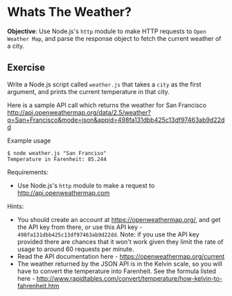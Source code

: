 # Whats The Weather?

**Objective**: Use Node.js's `http` module to make HTTP requests to `Open Weather Map`, and parse the response object to fetch the current weather of a city.

## Exercise

Write a Node.js script called `weather.js` that takes a `city` as the first argument, and prints the current temperature in that city.

Here is a sample API call which returns the weather for San Francisco
http://api.openweathermap.org/data/2.5/weather?q=San+Francisco&mode=json&appid=498fa131dbb425c13df97463ab9d22dd

Example usage
```
$ node weather.js "San Franciso"
Temperature in Farenheit: 85.244
```

Requirements:
- Use Node.js's `http` module to make a request to http://api.openweathermap.com


Hints:
- You should create an account at https://openweathermap.org/, and get the API key from there, or use this API key - `498fa131dbb425c13df97463ab9d22dd`. Note: if you use the API key provided there are chances that it won't work given they limit the rate of usage to around 60 requests per minute.
- Read the API documentation here - https://openweathermap.org/current
- The weather returned by the JSON API is in the Kelvin scale, so you will have to convert the temperature into Farenheit. See the formula listed here - http://www.rapidtables.com/convert/temperature/how-kelvin-to-fahrenheit.htm
